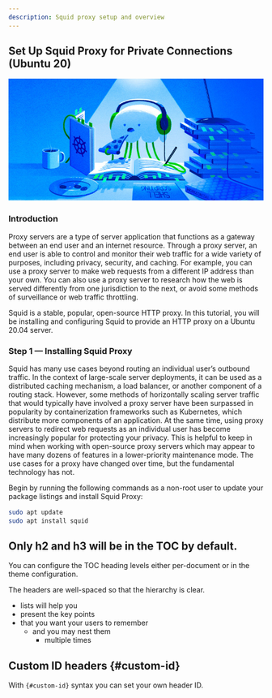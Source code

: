 ```yaml
---
description: Squid proxy setup and overview
---
```


## Set Up Squid Proxy for Private Connections (Ubuntu 20)

![Header Image](../../static/img/intro-to-cloud.d49bc5f7.jpeg)

### Introduction

Proxy servers are a type of server application that functions as a gateway between an end user and an internet resource. Through a proxy server, an end user is able to control and monitor their web traffic for a wide variety of purposes, including privacy, security, and caching. For example, you can use a proxy server to make web requests from a different IP address than your own. You can also use a proxy server to research how the web is served differently from one jurisdiction to the next, or avoid some methods of surveillance or web traffic throttling.

Squid is a stable, popular, open-source HTTP proxy. In this tutorial, you will be installing and configuring Squid to provide an HTTP proxy on a Ubuntu 20.04 server.

### Step 1 — Installing Squid Proxy

Squid has many use cases beyond routing an individual user’s outbound traffic. In the context of large-scale server deployments, it can be used as a distributed caching mechanism, a load balancer, or another component of a routing stack. However, some methods of horizontally scaling server traffic that would typically have involved a proxy server have been surpassed in popularity by containerization frameworks such as Kubernetes, which distribute more components of an application. At the same time, using proxy servers to redirect web requests as an individual user has become increasingly popular for protecting your privacy. This is helpful to keep in mind when working with open-source proxy servers which may appear to have many dozens of features in a lower-priority maintenance mode. The use cases for a proxy have changed over time, but the fundamental technology has not.

Begin by running the following commands as a non-root user to update your package listings and install Squid Proxy:

```bash
sudo apt update
sudo apt install squid
```

## Only h2 and h3 will be in the TOC by default.

You can configure the TOC heading levels either per-document or in the theme configuration.

The headers are well-spaced so that the hierarchy is clear.

- lists will help you
- present the key points
- that you want your users to remember
  - and you may nest them
    - multiple times

## Custom ID headers {#custom-id}

With `{#custom-id}` syntax you can set your own header ID.

